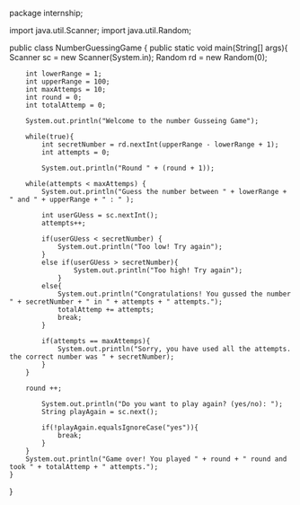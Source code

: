 package internship;

import java.util.Scanner;
import java.util.Random;

public class NumberGuessingGame {
    public static void main(String[] args){
        Scanner sc = new Scanner(System.in);
        Random rd = new Random(0);

        int lowerRange = 1;
        int upperRange = 100;
        int maxAttemps = 10;
        int round = 0;
        int totalAttemp = 0;

        System.out.println("Welcome to the number Gusseing Game");

        while(true){
            int secretNumber = rd.nextInt(upperRange - lowerRange + 1);
            int attempts = 0;

            System.out.println("Round " + (round + 1));

        while(attempts < maxAttemps) {
            System.out.println("Guess the number between " + lowerRange + " and " + upperRange + " : " );

            int userGUess = sc.nextInt();
            attempts++;

            if(userGUess < secretNumber) {
                System.out.println("Too low! Try again");
            }
            else if(userGUess > secretNumber){
                    System.out.println("Too high! Try again");
                }
            else{
                System.out.println("Congratulations! You gussed the number " + secretNumber + " in " + attempts + " attempts.");
                totalAttemp += attempts;
                break;
            }

            if(attempts == maxAttemps){
                System.out.println("Sorry, you have used all the attempts. the correct number was " + secretNumber);
            }
        }

        round ++;

            System.out.println("Do you want to play again? (yes/no): ");
            String playAgain = sc.next();

            if(!playAgain.equalsIgnoreCase("yes")){
                break;
            }
        }
        System.out.println("Game over! You played " + round + " round and took " + totalAttemp + " attempts.");
    }
}
